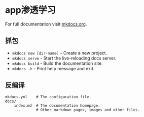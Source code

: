 # app渗透学习

For full documentation visit [mkdocs.org](https://www.mkdocs.org).

## 抓包

* `mkdocs new [dir-name]` - Create a new project.
* `mkdocs serve` - Start the live-reloading docs server.
* `mkdocs build` - Build the documentation site.
* `mkdocs -h` - Print help message and exit.

## 反编译

    mkdocs.yml    # The configuration file.
    docs/
        index.md  # The documentation homepage.
        ...       # Other markdown pages, images and other files.
